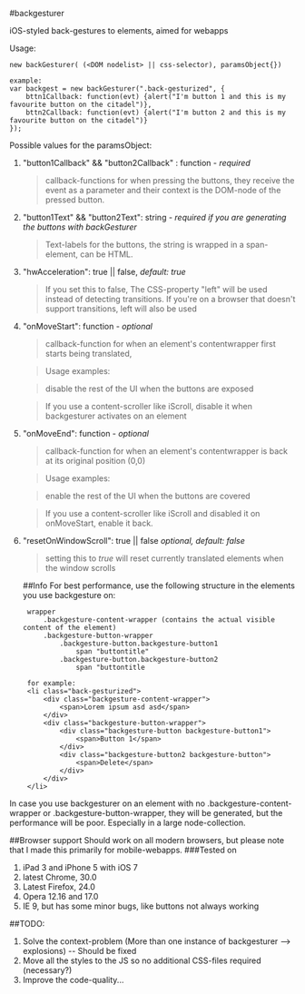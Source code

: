 #backgesturer

iOS-styled back-gestures to elements, aimed for webapps

Usage:

    new backGesturer( (<DOM nodelist> || css-selector), paramsObject{})

	example:
	var backgest = new backGesturer(".back-gesturized", {
		bttn1Callback: function(evt) {alert("I'm button 1 and this is my favourite button on the citadel")},
		bttn2Callback: function(evt) {alert("I'm button 2 and this is my favourite button on the citadel")}
	});	
    
Possible values for the paramsObject:

1. "button1Callback" && "button2Callback" : function - _required_ 
   > callback-functions for when pressing the buttons, they receive the event as a parameter and their context is the DOM-node of the pressed button.

2. "button1Text" && "button2Text": string - _required if you are generating the buttons with backGesturer_
    >Text-labels for the buttons, the string is wrapped in a span-element, can be HTML.

3. "hwAcceleration": true || false,  _default: true_
    > If you set this to false, The CSS-property "left" will be used instead of detecting transitions.
    > If you're on a browser that doesn't support transitions, left will also be used

4. "onMoveStart": function - _optional_
    > callback-function for when an element's contentwrapper first starts being translated,
    
    > Usage examples:
    
    > disable the rest of the UI when the buttons are exposed
    
    > If you use a content-scroller like iScroll, disable it when backgesturer activates on an element
    
5. "onMoveEnd": function - _optional_
    > callback-function for when an element's contentwrapper is back at its original position (0,0)
    
    > Usage examples:
    
    > enable the rest of the UI when the buttons are covered
    
    > If you use a content-scroller like iScroll and disabled it on onMoveStart, enable it back.

6. "resetOnWindowScroll": true || false _optional, default: false_  
    > setting this to _true_ will reset currently translated elements when the window scrolls
    
    
    ##Info
    For best performance, use the following structure in the elements you use backgesture on:

        wrapper
            .backgesture-content-wrapper (contains the actual visible content of the element)
            .backgesture-button-wrapper
                .backgesture-button.backgesture-button1
                    span "buttontitle"
                .backgesture-button.backgesture-button2
                    span "buttontitle
                    
        for example:
        <li class="back-gesturized">
		    <div class="backgesture-content-wrapper">
                <span>Lorem ipsum asd asd</span>
            </div>
			<div class="backgesture-button-wrapper">
                <div class="backgesture-button backgesture-button1">
                    <span>Button 1</span>
                </div>
                <div class="backgesture-button2 backgesture-button">
                    <span>Delete</span>
                </div>
            </div>
		</li>

In case you use backgesturer on an element with no .backgesture-content-wrapper or .backgesture-button-wrapper, they will be generated, but the performance will be poor. Especially in a large node-collection.

##Browser support
Should work on all modern browsers, but please note that I made this primarily for mobile-webapps.
###Tested on

1. iPad 3 and iPhone 5 with iOS 7
2. latest Chrome, 30.0
3. Latest Firefox, 24.0
4. Opera 12.16 and 17.0
5. IE 9, but has some minor bugs, like buttons not always working

##TODO:
1. Solve the context-problem (More than one instance of backgesturer --> explosions) -- Should be fixed
2. Move all the styles to the JS so no additional CSS-files required (necessary?)
3. Improve the code-quality...
    
    
    
    
    
